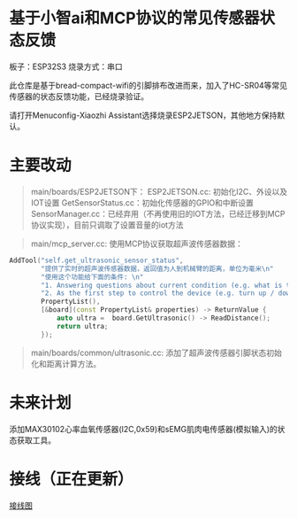 # 基于小智ai和MCP协议的常见传感器状态反馈

板子：ESP32S3
烧录方式：串口

此仓库是基于bread-compact-wifi的引脚排布改进而来，加入了HC-SR04等常见传感器的状态反馈功能，已经烧录验证。

请打开Menuconfig-Xiaozhi Assistant选择烧录ESP2JETSON，其他地方保持默认。


# 主要改动

> main/boards/ESP2JETSON下：
ESP2JETSON.cc: 初始化I2C、外设以及IOT设置
GetSensorStatus.cc：初始化传感器的GPIO和中断设置
SensorManager.cc：已经弃用（不再使用旧的IOT方法，已经迁移到MCP协议实现），目前只调取了设置音量的iot方法

> main/mcp_server.cc:
使用MCP协议获取超声波传感器数据：
```cpp
AddTool("self.get_ultrasonic_sensor_status",
        "提供了实时的超声波传感器数据，返回值为人到机械臂的距离，单位为毫米\n"
        "使用这个功能给下面的条件: \n"
        "1. Answering questions about current condition (e.g. what is the current volume of the audio speaker?)\n"
        "2. As the first step to control the device (e.g. turn up / down the volume of the audio speaker, etc.)",
        PropertyList(),
        [&board](const PropertyList& properties) -> ReturnValue {
            auto ultra =  board.GetUltrasonic() -> ReadDistance();
            return ultra;
        });
```

> main/boards/common/ultrasonic.cc:
添加了超声波传感器引脚状态初始化和距离计算方法。

# 未来计划

添加MAX30102心率血氧传感器(I2C,0x59)和sEMG肌肉电传感器(模拟输入)的状态获取工具。

# 接线（正在更新）

[接线图](main\boards\ESP2JETSON\接线.png)